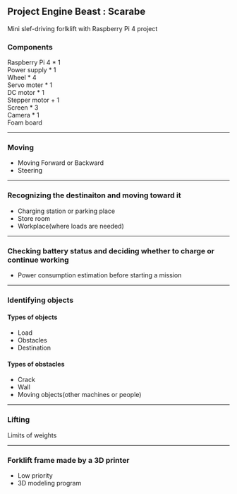 ## Project Engine Beast : Scarabe
Mini slef-driving forlklift with Raspberry Pi 4 project

### Components
Raspberry Pi 4 * 1  
Power supply * 1  
Wheel * 4  
Servo moter * 1  
DC motor * 1  
Stepper motor + 1  
Screen * 3  
Camera * 1  
Foam board  

---
### Moving
- Moving Forward or Backward
- Steering

---
### Recognizing the destinaiton and moving toward it
- Charging station or parking place
- Store room
- Workplace(where loads are needed)

---
### Checking battery status and deciding whether to charge or continue working
- Power consumption estimation before starting a mission
 
---
### Identifying objects
#### Types of objects
- Load
- Obstacles
- Destination

#### Types of obstacles
- Crack
- Wall
- Moving objects(other machines or people)

---
### Lifting
Limits of weights

---
### Forklift frame made by a 3D printer
- Low priority
- 3D modeling program
